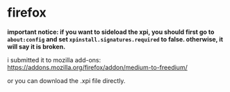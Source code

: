 # firefox

**important notice: if you want to sideload the xpi, you should first go to `about:config` and set `xpinstall.signatures.required` to false. otherwise, it will say it is broken.**

i submitted it to mozilla add-ons:  
https://addons.mozilla.org/firefox/addon/medium-to-freedium/

or you can download the .xpi file directly.
